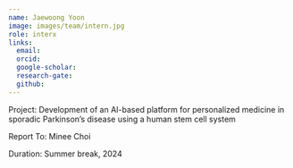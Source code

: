 ```yaml
---
name: Jaewoong Yoon
image: images/team/intern.jpg
role: interx
links:
  email:
  orcid:
  google-scholar:
  research-gate:
  github:
---
```


Project: Development of an AI-based platform for personalized medicine in sporadic Parkinson’s disease using a human stem cell system

Report To: Minee Choi

Duration: Summer break, 2024

